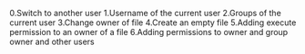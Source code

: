 0.Switch to another user
1.Username of the current user
2.Groups of the current user
3.Change owner of file
4.Create an empty file
5.Adding execute permission to an owner of a file
6.Adding permissions to owner and group owner and other users
